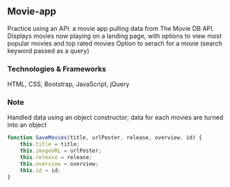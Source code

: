 ## Movie-app
Practice using an API: a movie app pulling data from The Movie DB API. 
Displays movies now playing on a landing page, with options to view most popular movies and top rated movies
Option to serach for a movie (search keyword passed as a query)

### Technologies & Frameworks 
HTML, CSS, Bootstrap, JavaScript, jQuery

### Note
Handled data using an object constructor; data for each movies are turned into an object 

```javascript
function SaveMovies(title, urlPoster, release, overview, id) {
	this.title = title;
	this.imageURL = urlPoster; 
	this.release = release;
	this.overview = overview;
	this.id = id;
}
```

